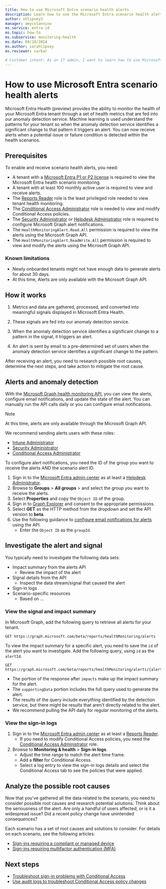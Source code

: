 ```yaml
---
title: How to use Microsoft Entra scenario health alerts
description: Learn how to use the Microsoft Entra scenario health alerts to monitor and improve the health of your tenant.
author: shlipsey3
manager: amycolannino
ms.service: entra-id
ms.topic: how-to
ms.subservice: monitoring-health
ms.date: 09/10/2024
ms.author: sarahlipsey
ms.reviewer: sarbar

# Customer intent: As an IT admin, I want to learn how to use Microsoft Entra scenario health to monitor and improve the health of my tenant.
---
```


# How to use Microsoft Entra scenario health alerts

Microsoft Entra Health (preview) provides the ability to monitor the health of your Microsoft Entra tenant through a set of health metrics that are fed into our anomaly detection service. Machine learning is used understand the patterns for your tenant so when the anomaly detection service identifies a significant change to that pattern it triggers an alert. You can now receive alerts when a potential issue or failure condition is detected within the health scenarios.

## Prerequisites

To enable and receive scenario health alerts, you need:

- A tenant with a [Microsoft Entra P1 or P2 license](~/fundamentals/get-started-premium.md) is required to view the Microsoft Entra health scenario monitoring.
- A tenant with at least 100 monthly active user is required to view and receive alerts.
- The [Reports Reader](../role-based-access-control/permissions-reference.md#reports-reader) role is the least privileged role needed to view tenant health monitoring.
- The [Conditional Access Administrator](../role-based-access-control/permissions-reference.md#conditional-access-administrator) role is needed to view and modify Conditional Access policies.
- The [Security Administrator](../role-based-access-control/permissions-reference.md#security-administrator) or [Helpdesk Administrator](../role-based-access-control/permissions-reference.md#helpdesk-administrator) role is required to configure Microsoft Graph alert notifications.
- The `HealthMonitoringAlert.Read.All` permission is required to view the alerts using the Microsoft Graph API.
- The `HealthMonitoringAlert.ReadWrite.All` permission is required to view and modify the alerts using the Microsoft Graph API.

### Known limitations

- Newly onboarded tenants might not have enough data to generate alerts for about 30 days.
- At this time, Alerts are only available with the Microsoft Graph API.

## How it works

1. Metrics and data are gathered, processed, and converted into meaningful signals displayed in Microsoft Entra Health.

1. These signals are fed into our anomaly detection service.

1. When the anomaly detection service identifies a significant change to a pattern in the signal, it triggers an alert. 

1. An alert is sent by email to a pre-determined set of users when the anomaly detection service identifies a significant change to the pattern. 

After receiving an alert, you need to research possible root causes, determine the next steps, and take action to mitigate the root cause.

## Alerts and anomaly detection

With the [Microsoft Graph health monitoring API](/graph/api/resources/healthmonitoring-overview?view=graph-rest-beta&preserve-view=true), you can view the alerts, configure email notifications, and update the state of the alert. You can manually run the API calls daily or you can configure email notifications.

> [!NOTE]
> At this time, alerts are only available through the Microsoft Graph API.

We recommend sending alerts users with these roles:

- [Intune Administrator](../role-based-access-control/permissions-reference.md#intune-administrator)
- [Security Administrator](../role-based-access-control/permissions-reference.md#security-administrator)
- [Conditional Access Administrator](../role-based-access-control/permissions-reference.md#conditional-access-administrator)

To configure alert notifications, you need the ID of the group you want to receive the alerts AND the scenario alert ID.

1. Sign in to the [Microsoft Entra admin center](https://entra.microsoft.com) as at least a [Helpdesk Administrator](../role-based-access-control/permissions-reference.md#helpdesk-administrator).
1. Browse to **Groups** > **All groups** > and select the group you want to receive the alerts.
1. Select **Properties** and copy the `Object ID` of the group. 
1. Sign in to [Graph Explorer](https://developer.microsoft.com/en-us/graph/graph-explorer) and consent to the appropriate permissions.
1. Select **GET** as the HTTP method from the dropdown and set the API version to **beta**.
1. Use the following guidance to [configure email notifications for alerts](/graph/api/healthmonitoring-alertconfiguration-update?view=graph-rest-beta&preserve-view=true) using the API.
    - Enter the `Object ID` as the `groupId`.

## Investigate the alert and signal

You typically need to investigate the following data sets:

- Impact summary from the alerts API
    - Review the impact of the alert
- Signal details from the API
    - Inspect the data stream/signal that caused the alert
- Sign-in logs
- Scenario-specific resources
    - Based on ...

### View the signal and impact summary

In Microsoft Graph, add the following query to retrieve all alerts for your tenant.

```http
GET https://graph.microsoft.com/beta/reports/healthMonitoring/alerts
```

To view the impact summary for a specific alert, you need to save the `id` of the alert you want to investigate. Add the following query, using `id` as the `alertId`.

```http
GET https://graph.microsoft.com/beta/reports/healthMonitoring/alerts/{alertId}
```

- The portion of the response after `impacts` make up the impact summary for the alert.
- The `supportingData` portion includes the full query used to generate the alert.
- The results of the query include everything identified by the detection service, but there might be results that aren't directly related to the alert.
- We recommend pulling the API daily for regular monitoring of the alerts.

### View the sign-in logs

1. Sign in to the [Microsoft Entra admin center](https://entra.microsoft.com) as at least a [Reports Reader](../role-based-access-control/permissions-reference.md#reports-reader).
    - If you need to modify Conditional Access policies, you need the [Conditional Access Administrator](../role-based-access-control/permissions-reference.md#conditional-access-administrator) role.
1. Browse to **Monitoring & health** > **Sign-in logs**.
    - Adjust the time range to match the alert time frame.
    - Add a **filter** for Conditional Access.
    - Select a log entry to view the sign-in logs details and select the Conditional Access tab to see the policies that were applied.

## Analyze the possible root causes

Now that you've gathered all the data related to the scenario, you need to consider possible root causes and research potential solutions. Think about the seriousness of the alert. Are only a handful of users affected, or is it a widespread issue? Did a recent policy change have unintended consequences?

Each scenario has a set of root causes and solutions to consider. For details on each scenario, see the following articles:

- [Sign-ins requiring a compliant or managed device](scenario-health-sign-ins-compliant-device.md)
- [Sign-ins requiring multifactor authentication (MFA)](scenario-health-sign-ins-mfa.md)

## Next steps

- [Troubleshoot sign-in problems with Conditional Access](../conditional-access/troubleshoot-conditional-access.md)
- [Use audit logs to troubleshoot Conditional Access policy changes](../conditional-access/troubleshoot-policy-changes-audit-log.md)
